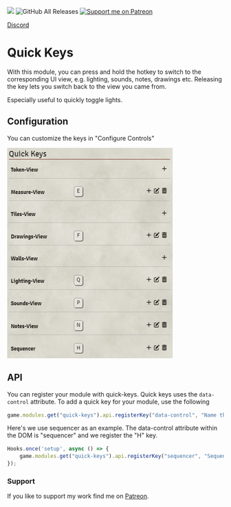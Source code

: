 ![](https://img.shields.io/badge/Foundry-v11-informational) ![GitHub All Releases](https://img.shields.io/github/downloads/Syrious/foundryvtt-quick-keys/total?label=Downloads+latest+release) [![Support me on Patreon](https://img.shields.io/endpoint.svg?url=https%3A%2F%2Fshieldsio-patreon.vercel.app%2Fapi%3Fusername%3DSyriousWorkshop%26type%3Dpatrons&style=flat)](https://patreon.com/SyriousWorkshop)

[Discord](https://discord.gg/VMqndcyUGS)

# Quick Keys
With this module, you can press and hold the hotkey to switch to the corresponding UI view, e.g. lighting, sounds, notes, drawings etc. 
Releasing the key lets you switch back to the view you came from.

Especially useful to quickly toggle lights.

## Configuration
You can customize the keys in "Configure Controls" 

![config.png](assets/config.png)

## API
You can register your module with quick-keys.
Quick keys uses the `data-control` attribute. To add a quick key for your module, use the following
```javascript
game.modules.get("quick-keys").api.registerKey("data-control", "Name that gets displayed in Configure Controls", "The Key");
```

Here's we use sequencer as an example. The data-control attribute within the DOM is "sequencer" and we register the "H" key.

```javascript
Hooks.once('setup', async () => {
    game.modules.get("quick-keys").api.registerKey("sequencer", "Sequencer", "KeyH");
});
```

### Support
If you like to support my work find me on [Patreon](https://www.patreon.com/SyriousWorkshop).